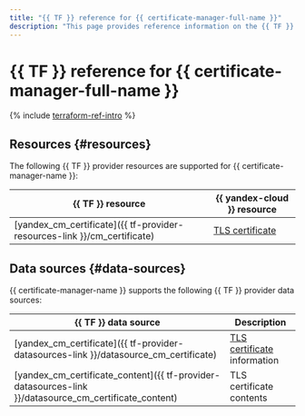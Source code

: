 ```yaml
---
title: "{{ TF }} reference for {{ certificate-manager-full-name }}"
description: "This page provides reference information on the {{ TF }} provider resources and data sources supported for {{ certificate-manager-name }}."
---
```


# {{ TF }} reference for {{ certificate-manager-full-name }}

{% include [terraform-ref-intro](../_includes/terraform-ref-intro.md) %}

## Resources {#resources}

The following {{ TF }} provider resources are supported for {{ certificate-manager-name }}:

| **{{ TF }} resource** | **{{ yandex-cloud }} resource** |
| --- | --- |
| [yandex_cm_certificate]({{ tf-provider-resources-link }}/cm_certificate) | [TLS certificate](./concepts/index.md#types) |

## Data sources {#data-sources}

{{ certificate-manager-name }} supports the following {{ TF }} provider data sources:

| **{{ TF }} data source** | **Description** |
| --- | --- |
| [yandex_cm_certificate]({{ tf-provider-datasources-link }}/datasource_cm_certificate) | [TLS certificate](./concepts/index.md#types) information |
| [yandex_cm_certificate_content]({{ tf-provider-datasources-link }}/datasource_cm_certificate_content) | TLS certificate contents |